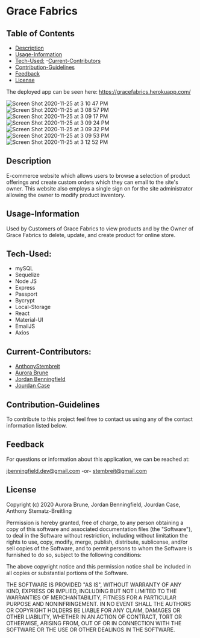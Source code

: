 
  # Grace Fabrics

  ## Table of Contents
  - [Description](#Description)
   - [Usage-Information](#Usage-Information)
  - [Tech-Used:](#Tech-Used)
  -[Current-Contributors](#Current-Contributors)
  - [Contribution-Guidelines](#Contribution-Guidelines)
  - [Feedback](#Feedback)
  - [License](#License)

The deployed app can be seen here: https://gracefabrics.herokuapp.com/

![Screen Shot 2020-11-25 at 3 10 47 PM](https://user-images.githubusercontent.com/64037800/100282300-f6c56780-2f30-11eb-873d-5420768aaa1f.png)
![Screen Shot 2020-11-25 at 3 08 57 PM](https://user-images.githubusercontent.com/64037800/100282294-f62cd100-2f30-11eb-8474-808b369825cd.png)
![Screen Shot 2020-11-25 at 3 09 17 PM](https://user-images.githubusercontent.com/64037800/100282295-f62cd100-2f30-11eb-8a22-8967b0e580ad.png)
![Screen Shot 2020-11-25 at 3 09 24 PM](https://user-images.githubusercontent.com/64037800/100282296-f6c56780-2f30-11eb-8653-5a9000c6d2ca.png)
![Screen Shot 2020-11-25 at 3 09 32 PM](https://user-images.githubusercontent.com/64037800/100282297-f6c56780-2f30-11eb-9c1f-de44833f874f.png)
![Screen Shot 2020-11-25 at 3 09 53 PM](https://user-images.githubusercontent.com/64037800/100282298-f6c56780-2f30-11eb-9b2d-99e37d250e95.png)
![Screen Shot 2020-11-25 at 3 12 52 PM](https://user-images.githubusercontent.com/64037800/100282301-f75dfe00-2f30-11eb-8046-42d6f732c5ab.png)

  ## Description
  E-commerce website which allows users to browse a selection of product offerings and create custom orders which they can email to the site's owner. This website     also employs a single sign on for the site administrator allowing the owner to modify product inventory.

  ## Usage-Information
  Used by Customers of Grace Fabrics to view products and by the Owner of Grace Fabrics to delete, update, and create product for online store.
  
  ## Tech-Used:
  * mySQL
  * Sequelize
  * Node JS
  * Express
  * Passport
  * Bycrypt
  * Local-Storage
  * React
  * Material-UI
  * EmailJS
  * Axios

  ## Current-Contributors:
  * [AnthonyStembreit](https://github.com/AnthonyStembreit)
  * [Aurora Brune](https://github.com/AuroraBrune)
  * [Jordan Benningfield](https://github.com/ubern00bie)
  * [Jourdan Case](https://github.com/jourdancase1)

  ## Contribution-Guidelines
  To contribute to this project feel free to contact us using any of the contact information listed below.

  ## Feedback 
  For questions or information about this application, we can be reached at:
  
  jbenningfield.dev@gmail.com -or- stembreit@gmail.com
  
  ## License
  Copyright (c) 2020 Aurora Brune, Jordan Benningfield, Jourdan Case, Anthony Stematz-Breitling

  Permission is hereby granted, free of charge, to any person obtaining a copy
  of this software and associated documentation files (the "Software"), to deal
  in the Software without restriction, including without limitation the rights
  to use, copy, modify, merge, publish, distribute, sublicense, and/or sell
  copies of the Software, and to permit persons to whom the Software is
  furnished to do so, subject to the following conditions:

  The above copyright notice and this permission notice shall be included in all
  copies or substantial portions of the Software.

  THE SOFTWARE IS PROVIDED "AS IS", WITHOUT WARRANTY OF ANY KIND, EXPRESS OR
  IMPLIED, INCLUDING BUT NOT LIMITED TO THE WARRANTIES OF MERCHANTABILITY,
  FITNESS FOR A PARTICULAR PURPOSE AND NONINFRINGEMENT. IN NO EVENT SHALL THE
  AUTHORS OR COPYRIGHT HOLDERS BE LIABLE FOR ANY CLAIM, DAMAGES OR OTHER
  LIABILITY, WHETHER IN AN ACTION OF CONTRACT, TORT OR OTHERWISE, ARISING FROM,
  OUT OF OR IN CONNECTION WITH THE SOFTWARE OR THE USE OR OTHER DEALINGS IN THE
  SOFTWARE.
